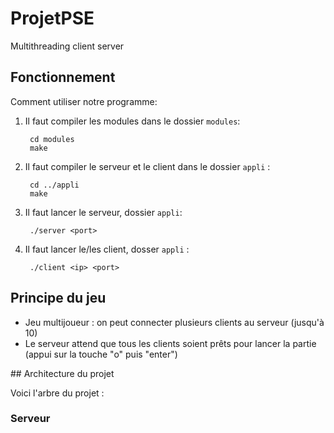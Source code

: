 # ProjetPSE
Multithreading client server


## Fonctionnement

Comment utiliser notre programme:

1. Il faut compiler les modules dans le dossier `modules`:

        cd modules
        make

2. Il faut compiler le serveur et le client dans le dossier `appli` :

        cd ../appli
        make

3. Il faut lancer le serveur, dossier `appli`:

        ./server <port>

4. Il faut lancer le/les client, dosser `appli` :

        ./client <ip> <port>

## Principe du jeu

- Jeu multijoueur : on peut connecter plusieurs clients au serveur (jusqu'à 10)
- Le serveur attend que tous les clients soient prêts pour lancer la partie (appui sur la touche "o" puis "enter")

## Architecture du projet

Voici l'arbre du projet :



### Serveur


